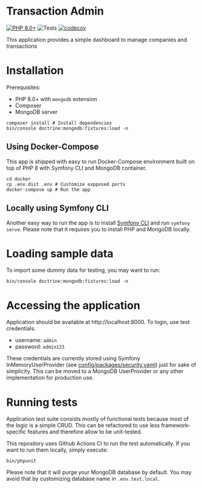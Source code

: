 # Transaction Admin
[![PHP 8.0+](https://img.shields.io/badge/PHP-8.0+-informational.svg)](http://laravel.com)
![Tests](https://github.com/IonBazan/transaction-admin/workflows/Tests/badge.svg)
[![codecov](https://codecov.io/gh/IonBazan/transaction-admin/branch/master/graph/badge.svg)](https://codecov.io/gh/IonBazan/object-store)

This application provides a simple dashboard to manage companies and transactions

# Installation

Prerequisites:
- PHP 8.0+ with `mongodb` extension
- Composer
- MongoDB server

```shell
composer install # Install dependencies
bin/console doctrine:mongodb:fixtures:load -n
```

## Using Docker-Compose

This app is shipped with easy to run Docker-Compose environment built on top of PHP 8 with Symfony CLI and MongoDB container. 

```shell
cd docker
cp .env.dist .env # Customize expposed ports
docker-compose up # Run the app
```

## Locally using Symfony CLI

Another easy way to run the app is to install [Symfony CLI](https://symfony.com/download) and run `symfony serve`. Please note that it requires you to install PHP and MongoDB locally.

# Loading sample data

To import some dummy data for testing, you may want to run:

```shell
bin/console doctrine:mongodb:fixtures:load -n
```

# Accessing the application

Application should be available at http://localhost:8000.
To login, use test credentials:
 - username: `admin`
 - password: `admin123`

These credentials are currently stored using Symfony InMemoryUserProvider (see [config/packages/security.yaml](https://github.com/IonBazan/transaction-admin/blob/master/config/packages/security.yaml)) just for sake of simplicity. This can be moved to a MongoDB UserProvider or any other implementation for production use.

# Running tests

Application test suite consists mostly of functional tests because most of the logic is a simple CRUD. This can be refactored to use less framework-specific features and therefore allow to be unit-tested.

This repository uses Github Actions CI to run the test automatically. If you want to run them locally, simply execute:
```shell
bin/phpunit
```

Please note that it will purge your MongoDB database by default. You may avoid that by customizing database name in `.env.test.local`.

